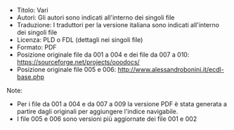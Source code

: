 * Titolo: Vari
* Autori: Gli autori sono indicati all'interno dei singoli file
* Traduzione: I traduttori per la versione italiana sono indicati all'interno dei singoli file
* Licenza: PLD o FDL (dettagli nei singoli file)
* Formato: PDF
* Posizione originale file da 001 a 004 e dei file da 007 a 010: https://sourceforge.net/projects/ooodocs/
* Posizione originale file 005 e 006: http://www.alessandrobonini.it/ecdl-base.php

Note:
* Per i file da 001 a 004 e da 007 a 009 la versione PDF è stata generata a partire dagli originali per aggiungere l'indice navigabile.
* I file 005 e 006 sono versioni più aggiornate dei file 001 e 002
